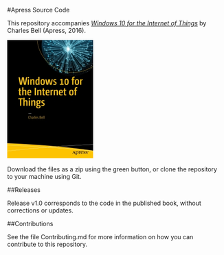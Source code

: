 #Apress Source Code

This repository accompanies [*Windows 10 for the Internet of Things*](http://www.apress.com/9781484221075) by Charles Bell (Apress, 2016).

![Cover image](9781484221075.jpg)

Download the files as a zip using the green button, or clone the repository to your machine using Git.

##Releases

Release v1.0 corresponds to the code in the published book, without corrections or updates.

##Contributions

See the file Contributing.md for more information on how you can contribute to this repository.
